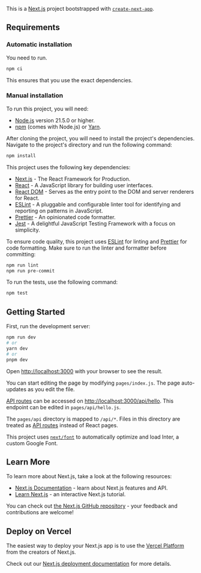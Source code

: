 This is a [Next.js](https://nextjs.org/) project bootstrapped with [`create-next-app`](https://github.com/vercel/next.js/tree/canary/packages/create-next-app).




## Requirements

### Automatic installation
You need to run.
```bash
npm ci
```
This ensures that you use the exact dependencies.

### Manual installation
To run this project, you will need:

- [Node.js](https://nodejs.org/en/) version 21.5.0 or higher.
- [npm](https://www.npmjs.com/) (comes with Node.js) or [Yarn](https://yarnpkg.com/).

After cloning the project, you will need to install the project's dependencies. Navigate to the project's directory and run the following command:

```bash
npm install
```

This project uses the following key dependencies:

- [Next.js](https://nextjs.org/) - The React Framework for Production.
- [React](https://reactjs.org/) - A JavaScript library for building user interfaces.
- [React DOM](https://reactjs.org/docs/react-dom.html) - Serves as the entry point to the DOM and server renderers for React.
- [ESLint](https://eslint.org/) - A pluggable and configurable linter tool for identifying and reporting on patterns in JavaScript.
- [Prettier](https://prettier.io/) - An opinionated code formatter.
- [Jest](https://jestjs.io/) - A delightful JavaScript Testing Framework with a focus on simplicity.

To ensure code quality, this project uses [ESLint](https://eslint.org/) for linting and [Prettier](https://prettier.io/) for code formatting. Make sure to run the linter and formatter before committing:

```bash
npm run lint
npm run pre-commit
```

To run the tests, use the following command:

```bash
npm test
```

## Getting Started


First, run the development server:

```bash
npm run dev
# or
yarn dev
# or
pnpm dev
```

Open [http://localhost:3000](http://localhost:3000) with your browser to see the result.

You can start editing the page by modifying `pages/index.js`. The page auto-updates as you edit the file.

[API routes](https://nextjs.org/docs/api-routes/introduction) can be accessed on [http://localhost:3000/api/hello](http://localhost:3000/api/hello). This endpoint can be edited in `pages/api/hello.js`.

The `pages/api` directory is mapped to `/api/*`. Files in this directory are treated as [API routes](https://nextjs.org/docs/api-routes/introduction) instead of React pages.

This project uses [`next/font`](https://nextjs.org/docs/basic-features/font-optimization) to automatically optimize and load Inter, a custom Google Font.

## Learn More

To learn more about Next.js, take a look at the following resources:

- [Next.js Documentation](https://nextjs.org/docs) - learn about Next.js features and API.
- [Learn Next.js](https://nextjs.org/learn) - an interactive Next.js tutorial.

You can check out [the Next.js GitHub repository](https://github.com/vercel/next.js/) - your feedback and contributions are welcome!

## Deploy on Vercel

The easiest way to deploy your Next.js app is to use the [Vercel Platform](https://vercel.com/new?utm_medium=default-template&filter=next.js&utm_source=create-next-app&utm_campaign=create-next-app-readme) from the creators of Next.js.

Check out our [Next.js deployment documentation](https://nextjs.org/docs/deployment) for more details.
